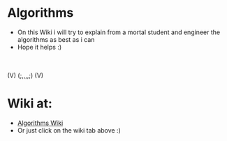 # Algorithms

* On this Wiki i will try to explain from a mortal student and engineer the algorithms as best as i can
* Hope it helps :)

<br /> 
<br />                            (V)  (;,,,,;)   (V)

# Wiki at:
* [Algorithms Wiki](https://github.com/balart40/Algorithms/wiki)
* Or just click on the wiki tab above :)
